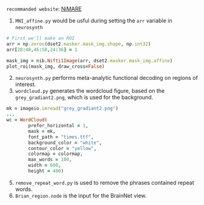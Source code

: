 `recommanded website`: [NiMARE](https://nimare.readthedocs.io/en/stable/auto_examples/04_decoding/01_plot_discrete_decoders.html#sphx-glr-auto-examples-04-decoding-01-plot-discrete-decoders-py)
1. `MNI_affine.py` would be usful during setting the `arr` variable in `neurosynth`
```ruby
# First we'll make an ROI
arr = np.zeros(dset2.masker.mask_img.shape, np.int32)
arr[28:40,46:58,24:36] = 1

mask_img = nib.Nifti1Image(arr, dset2.masker.mask_img.affine)
plot_roi(mask_img, draw_cross=False)
```
2. `neurosynth.py` performs meta-analytic functional decoding on regions of interest.
3. `wordcloud.py` generates the wordcloud figure, based on the `grey_gradiant2.png`, which is used for the background.
```ruby
mk = imageio.imread("grey_gradiant2.png")
...
wc = WordCloud(
        prefer_horizontal = 1,
        mask = mk,
        font_path = "times.ttf",
        background_color = "white",
        contour_color = "yellow",
        colormap = colormap,
        max_words = 100,
        width = 600,
        height = 400)
```
5. `remove_repeat_word.py` is used to remove the phrases contained repeat words.
6. `Brian_region.node` is the input for the BrainNet view.

